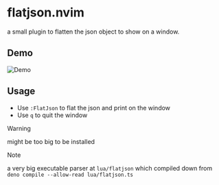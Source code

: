 # flatjson.nvim

a small plugin to flatten the json object to show on a window.

## Demo

![Demo](https://github.com/virakkhun/flatjson.nvim/blob/main/demo.gif)

## Usage

- Use `:FlatJson` to flat the json and print on the window
- Use `q` to quit the window

> [!WARNING]
> might be too big to be installed

> [!NOTE]
> a very big executable parser at `lua/flatjson`
> which compiled down from `deno compile --allow-read lua/flatjson.ts`
